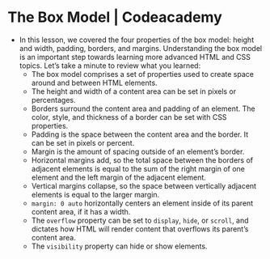 # The Box Model | Codeacademy

- In this lesson, we covered the four properties of the box model: height and width, padding, borders, and margins. Understanding the box model is an important step towards learning more advanced HTML and CSS topics. Let’s take a minute to review what you learned:
  - The box model comprises a set of properties used to create space around and between HTML elements.
  - The height and width of a content area can be set in pixels or percentages.
  - Borders surround the content area and padding of an element. The color, style, and thickness of a border can be set with CSS properties.
  - Padding is the space between the content area and the border. It can be set in pixels or percent.
  - Margin is the amount of spacing outside of an element’s border.
  - Horizontal margins add, so the total space between the borders of adjacent elements is equal to the sum of the right margin of one element and the left margin of the adjacent element.
  - Vertical margins collapse, so the space between vertically adjacent elements is equal to the larger margin.
  - `margin: 0 auto` horizontally centers an element inside of its parent content area, if it has a width.
  - The `overflow` property can be set to `display`, `hide`, or `scroll`, and dictates how HTML will render content that overflows its parent’s content area.
  - The `visibility` property can hide or show elements.
